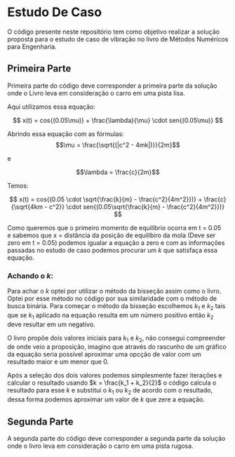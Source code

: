 # Estudo De Caso
O código presente neste repositório tem como objetivo realizar a solução proposta para o estudo de caso de vibração no livro de Métodos Numéricos para Engenharia.

## Primeira Parte
Primeira parte do código deve corresponder a primeira parte da solução onde o Livro leva em consideração o carro em uma pista lisa.

Aqui utilizamos essa equação:  

$$
x(t) = cos{(0.05\mu)} + \frac{\lambda}{\mu} \cdot sen{(0.05\mu)}
$$

Abrindo essa equação com as fórmulas: 
$$\mu = \frac{\sqrt{(|c^2 - 4mk|)}}{2m}$$

e

$$\lambda = \frac{c}{2m}$$

Temos:

$$
x(t) = cos{(0.05 \cdot \sqrt{\frac{k}{m} - \frac{c^2}{4m^2}})} + \frac{c}{\sqrt{4km - c^2}} \cdot sen{(0.05\sqrt{\frac{k}{m} - \frac{c^2}{4m^2}})}
$$

Como queremos que o primeiro momento de equilíbrio ocorra em t = 0.05  
e sabemos que x = distância da posição de equilíbiro da mola (Deve ser zero em t = 0.05) podemos igualar a equação a zero e com as informações passadas no estudo de caso podemos procurar um $k$ que satisfaça essa equação.

### Achando o $k$:
Para achar o $k$ optei por utilizar o método da bisseção assim como o livro. Optei por esse método no código por sua similaridade com o método de busca binária. Para começar o método da bisseção escolhemos $k_1$ e $k_2$ tais que se $k_1$ aplicado na equação resulta em um número positivo então $k_2$ deve resultar em um negativo.  
  
O livro propõe dois valores iniciais para $k_1$ e $k_2$, não consegui compreender de onde veio a proposição, imagino que através do rascunho de um gráfico da equação seria possível aproximar uma opcção de valor com um resultado maior e um menor que 0.  
  
Após a seleção dos dois valores podemos simplesmente fazer iterações e calcular o resultado usando $k = \frac{k_1 + k_2}{2}$ o código calcula o resultado para esse $k$ e substitui o $k_1$ ou $k_2$ de acordo com o resultado, dessa forma podemos aproximar um valor de $k$ que zere a equação.

## Segunda Parte
A segunda parte do código deve corresponder a segunda parte da solução onde o livro leva em consideração o carro em uma pista rugosa.